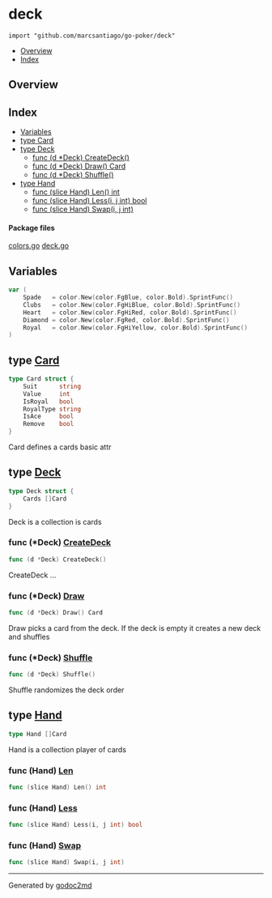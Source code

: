 

# deck
`import "github.com/marcsantiago/go-poker/deck"`

* [Overview](#pkg-overview)
* [Index](#pkg-index)

## <a name="pkg-overview">Overview</a>



## <a name="pkg-index">Index</a>
* [Variables](#pkg-variables)
* [type Card](#Card)
* [type Deck](#Deck)
  * [func (d *Deck) CreateDeck()](#Deck.CreateDeck)
  * [func (d *Deck) Draw() Card](#Deck.Draw)
  * [func (d *Deck) Shuffle()](#Deck.Shuffle)
* [type Hand](#Hand)
  * [func (slice Hand) Len() int](#Hand.Len)
  * [func (slice Hand) Less(i, j int) bool](#Hand.Less)
  * [func (slice Hand) Swap(i, j int)](#Hand.Swap)


#### <a name="pkg-files">Package files</a>
[colors.go](/src/github.com/marcsantiago/go-poker/deck/colors.go) [deck.go](/src/github.com/marcsantiago/go-poker/deck/deck.go) 



## <a name="pkg-variables">Variables</a>
``` go
var (
    Spade   = color.New(color.FgBlue, color.Bold).SprintFunc()
    Clubs   = color.New(color.FgHiBlue, color.Bold).SprintFunc()
    Heart   = color.New(color.FgHiRed, color.Bold).SprintFunc()
    Diamond = color.New(color.FgRed, color.Bold).SprintFunc()
    Royal   = color.New(color.FgHiYellow, color.Bold).SprintFunc()
)
```



## <a name="Card">type</a> [Card](/src/target/deck.go?s=82:201#L9)
``` go
type Card struct {
    Suit      string
    Value     int
    IsRoyal   bool
    RoyalType string
    IsAce     bool
    Remove    bool
}
```
Card defines a cards basic attr










## <a name="Deck">type</a> [Deck](/src/target/deck.go?s=518:552#L26)
``` go
type Deck struct {
    Cards []Card
}
```
Deck is a collection is cards










### <a name="Deck.CreateDeck">func</a> (\*Deck) [CreateDeck](/src/target/deck.go?s=572:599#L31)
``` go
func (d *Deck) CreateDeck()
```
CreateDeck ...




### <a name="Deck.Draw">func</a> (\*Deck) [Draw](/src/target/deck.go?s=1343:1369#L73)
``` go
func (d *Deck) Draw() Card
```
Draw picks a card from the deck. If the deck is empty it creates a new deck and shuffles




### <a name="Deck.Shuffle">func</a> (\*Deck) [Shuffle](/src/target/deck.go?s=1527:1551#L85)
``` go
func (d *Deck) Shuffle()
```
Shuffle randomizes the deck order




## <a name="Hand">type</a> [Hand](/src/target/deck.go?s=243:259#L19)
``` go
type Hand []Card
```
Hand is a collection player of cards










### <a name="Hand.Len">func</a> (Hand) [Len](/src/target/deck.go?s=261:288#L21)
``` go
func (slice Hand) Len() int
```



### <a name="Hand.Less">func</a> (Hand) [Less](/src/target/deck.go?s=321:358#L22)
``` go
func (slice Hand) Less(i, j int) bool
```



### <a name="Hand.Swap">func</a> (Hand) [Swap](/src/target/deck.go?s=402:434#L23)
``` go
func (slice Hand) Swap(i, j int)
```







- - -
Generated by [godoc2md](http://godoc.org/github.com/davecheney/godoc2md)
